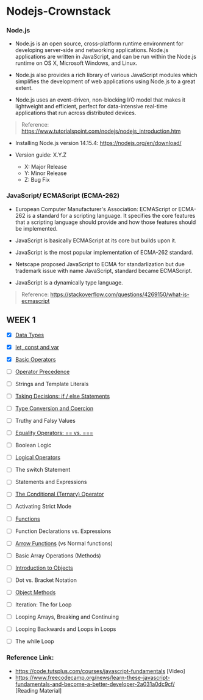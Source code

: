 # Nodejs-Crownstack

### Node.js

- Node.js is an open source, cross-platform runtime environment for developing server-side and networking applications. Node.js applications are written in JavaScript, and can be run within the Node.js runtime on OS X, Microsoft Windows, and Linux.

- Node.js also provides a rich library of various JavaScript modules which simplifies the development of web applications using Node.js to a great extent.

- Node.js uses an event-driven, non-blocking I/O model that makes it lightweight and efficient, perfect for data-intensive real-time applications that run across distributed devices.

> Reference: https://www.tutorialspoint.com/nodejs/nodejs_introduction.htm

- Installing Node.js version 14.15.4: https://nodejs.org/en/download/

- Version guide: X.Y.Z
   - X: Major Release
   - Y: Minor Release
   - Z: Bug Fix

### JavaScript/ ECMAScript (ECMA-262)

- European Computer Manufacturer's Association: ECMAScript or ECMA-262 is a standard for a scripting language. It specifies the core features that a scripting language should provide and how those features should be implemented.
- JavaScript is basically ECMAScript at its core but builds upon it.
- JavaScript is the most popular implementation of ECMA-262 standard.
- Netscape proposed JavaScript to ECMA for standarlization but due trademark issue with name JavaScript, standard became ECMAScript.

- JavaScript is a dynamically type language.

> Reference: https://stackoverflow.com/questions/4269150/what-is-ecmascript

## WEEK 1

- [x] [Data Types](https://www.programiz.com/javascript/data-types)

- [x] [let, const and var](https://www.programiz.com/javascript/variables-constants)

- [x] [Basic Operators](https://www.programiz.com/javascript/operators)

- [ ] [Operator Precedence](https://www.geeksforgeeks.org/operator-precedence-in-javascript/)

- [ ] Strings and Template Literals

- [ ] [Taking Decisions: if / else Statements](https://www.guru99.com/how-to-use-conditional-statements-in-javascript.html)

- [ ] [Type Conversion and Coercion](https://www.freecodecamp.org/news/js-type-coercion-explained-27ba3d9a2839/)

- [ ] Truthy and Falsy Values

- [ ] [Equality Operators: == vs. ===](https://www.programiz.com/javascript/operators)

- [ ] Boolean Logic

- [ ] [Logical Operators](https://www.programiz.com/javascript/operators)

- [ ] The switch Statement

- [ ] Statements and Expressions

- [ ] [The Conditional (Ternary) Operator](https://www.programiz.com/javascript/ternary-operator)

- [ ] Activating Strict Mode

- [ ] [Functions](https://www.programiz.com/javascript/function)

- [ ] Function Declarations vs. Expressions

- [ ] [Arrow Functions](https://dmitripavlutin.com/differences-between-arrow-and-regular-functions/) (vs Normal functions)

- [ ] Basic Array Operations (Methods)

- [ ] [Introduction to Objects](https://www.geeksforgeeks.org/objects-in-javascript/)

- [ ] Dot vs. Bracket Notation

- [ ] [Object Methods](https://www.digitalocean.com/community/tutorials/how-to-use-object-methods-in-javascript)

- [ ] Iteration: The for Loop

- [ ] Looping Arrays, Breaking and Continuing

- [ ] Looping Backwards and Loops in Loops

- [ ] The while Loop

### Reference Link: 
- https://code.tutsplus.com/courses/javascript-fundamentals [Video]
- https://www.freecodecamp.org/news/learn-these-javascript-fundamentals-and-become-a-better-developer-2a031a0dc9cf/ [Reading Material]
